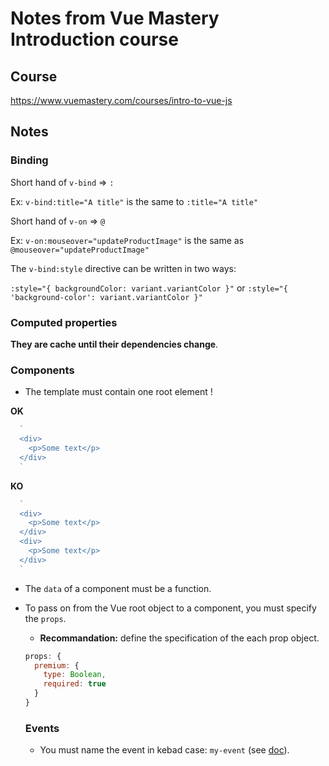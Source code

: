 # Notes from Vue Mastery Introduction course

## Course

https://www.vuemastery.com/courses/intro-to-vue-js

## Notes

### Binding

Short hand of `v-bind` => `:` 

Ex: `v-bind:title="A title"` is the same to `:title="A title"`

Short hand of `v-on` => `@`

Ex: `v-on:mouseover="updateProductImage"` is the same as `@mouseover="updateProductImage"`

The `v-bind:style` directive can be written in two ways:

`:style="{ backgroundColor: variant.variantColor }"`
or
`:style="{ 'background-color': variant.variantColor }"`

### Computed properties

**They are cache until their dependencies change**.

### Components

- The template must contain one root element !

**OK**

```js
  `
  <div>
    <p>Some text</p>
  </div>
  `
```

**KO**

```js
  `
  <div>
    <p>Some text</p>
  </div>
  <div>
    <p>Some text</p>
  </div>
  `
```

- The `data` of a component must be a function.
- To pass on from the Vue root object to a component, you must specify the `props`.
  - **Recommandation:** define the specification of the each prop object.
  
  ```js
  props: {
    premium: {
      type: Boolean,
      required: true
    }
  }
  ```
  
  ### Events
  
  - You must name the event in kebad case: `my-event` (see [doc](https://fr.vuejs.org/v2/guide/components-custom-events.html)).
